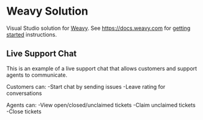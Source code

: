 # Weavy Solution

Visual Studio solution for [Weavy](https://www.weavy.com). See https://docs.weavy.com for [getting started](https://docs.weavy.com/sdk/server/get-started) instructions.

## Live Support Chat

This is an example of a live support chat that allows customers and support agents to communicate.

Customers can:
-Start chat by sending issues
-Leave rating for conversations

Agents can: 
-View open/closed/unclaimed tickets
-Claim unclaimed tickets
-Close tickets
